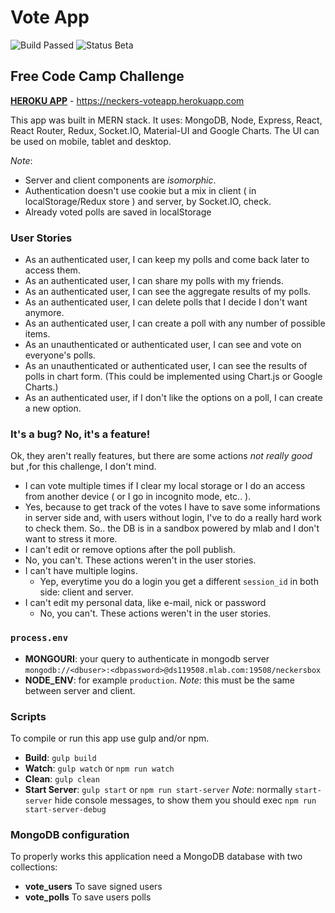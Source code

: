 # Vote App

![Build Passed](https://img.shields.io/badge/build-passed-lightgrey.svg)
![Status Beta](https://img.shields.io/badge/status-beta-blue.svg)

## Free Code Camp Challenge

[**HEROKU APP**](https://neckers-voteapp.herokuapp.com) - https://neckers-voteapp.herokuapp.com

This app was built in MERN stack. It uses: MongoDB, Node, Express, React, React Router, Redux, Socket.IO, Material-UI and Google Charts.
The UI can be used on mobile, tablet and desktop.

_Note_:
- Server and client components are _isomorphic_.
- Authentication doesn't use cookie but a mix in client ( in localStorage/Redux store ) and server, by Socket.IO, check.
- Already voted polls are saved in localStorage

### User Stories
- As an authenticated user, I can keep my polls and come back later to access them.
- As an authenticated user, I can share my polls with my friends.
- As an authenticated user, I can see the aggregate results of my polls.
- As an authenticated user, I can delete polls that I decide I don't want anymore.
- As an authenticated user, I can create a poll with any number of possible items.
- As an unauthenticated or authenticated user, I can see and vote on everyone's polls.
- As an unauthenticated or authenticated user, I can see the results of polls in chart form. (This could be implemented using Chart.js or Google Charts.)
- As an authenticated user, if I don't like the options on a poll, I can create a new option.

### It's a bug? No, it's a feature!
Ok, they aren't really features, but there are some actions _not really good_ but ,for this challenge, I don't mind.

- I can vote multiple times if I clear my local storage or I do an access from another device ( or I go in incognito mode, etc.. ).
 - Yes, because to get track of the votes I have to save some informations in server side and, with users without login, I've to do a really hard work to check them. So.. the DB is in a sandbox powered by mlab and I don't want to stress it more.
- I can't edit or remove options after the poll publish.
 - No, you can't. These actions weren't in the user stories.
- I can't have multiple logins.
  - Yep, everytime you do a login you get a different `session_id` in both side: client and server.
- I can't edit my personal data, like e-mail, nick or password
  - No, you can't. These actions weren't in the user stories.

### `process.env`
* __MONGOURI__: your query to authenticate in mongodb server `mongodb://<dbuser>:<dbpassword>@ds119508.mlab.com:19508/neckersbox`
* __NODE_ENV__: for example `production`. _Note_: this must be the same between server and client.

### Scripts
To compile or run this app use gulp and/or npm.
* __Build__: `gulp build`
* __Watch__: `gulp watch` or `npm run watch`
* __Clean__: `gulp clean`
* __Start Server__: `gulp start` or `npm run start-server`
_Note_: normally `start-server` hide console messages, to show them you should exec `npm run start-server-debug`

### MongoDB configuration
To properly works this application need a MongoDB database with two collections:
* **vote_users** To save signed users
* **vote_polls** To save users polls
